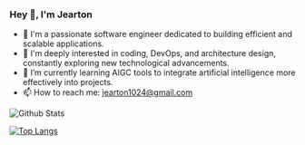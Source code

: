 ### Hey 👋, I'm Jearton

- 🔭 I'm a passionate software engineer dedicated to building efficient and scalable applications.
- 👀 I'm deeply interested in coding, DevOps, and architecture design, constantly exploring new technological advancements.
- 🌱 I’m currently learning AIGC tools to integrate artificial intelligence more effectively into projects.
- 📫 How to reach me: jearton1024@gmail.com

![Github Stats](https://github-readme-stats.vercel.app/api?username=jearton&show_icons=true&theme=ambient_gradient)

[![Top Langs](https://github-readme-stats.vercel.app/api/top-langs/?username=jearton&hide_progress=true)](https://github.com/anuraghazra/github-readme-stats)

<!---
jearton/jearton is a ✨ special ✨ repository because its `README.md` (this file) appears on your GitHub profile.
You can click the Preview link to take a look at your changes.
--->

